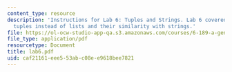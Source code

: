 ```yaml
---
content_type: resource
description: 'Instructions for Lab 6: Tuples and Strings. Lab 6 covered the use of
  tuples instead of lists and their similarity with strings.'
file: https://ol-ocw-studio-app-qa.s3.amazonaws.com/courses/6-189-a-gentle-introduction-to-programming-using-python-january-iap-2008/caf21161eee553abc08ee9618bee7821_lab6.pdf
file_type: application/pdf
resourcetype: Document
title: lab6.pdf
uid: caf21161-eee5-53ab-c08e-e9618bee7821
---
```


